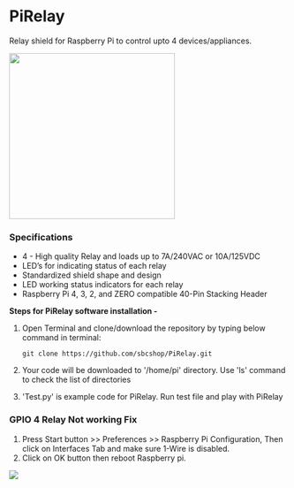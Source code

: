 # PiRelay
Relay shield for Raspberry Pi to control upto 4 devices/appliances.

<img src="https://cdn.shopify.com/s/files/1/1217/2104/products/PiRelay_d_720_660_1024x1024.png?v=1528267169" width="300">

### Specifications 

* 4 - High quality Relay and loads up to 7A/240VAC or 10A/125VDC</li>
* LED’s for indicating status of each relay</li>
* Standardized shield shape and design</li>
* LED working status indicators for each relay</li>
* Raspberry Pi 4, 3, 2, and ZERO compatible 40-Pin Stacking Header</li>
<p></p>

**Steps for PiRelay software installation -**

1. Open Terminal and clone/download the repository by typing below command in terminal: 

   ```
   git clone https://github.com/sbcshop/PiRelay.git
   
   ```
   
2. Your code will be downloaded to '/home/pi' directory. Use 'ls' command to check the list of directories

3. 'Test.py' is example code for PiRelay. Run test file and play with PiRelay

### GPIO 4 Relay Not working Fix

1. Press Start button >> Preferences >> Raspberry Pi Configuration, Then click on Interfaces Tab and make sure 1-Wire is disabled. 
2. Click on OK button then reboot Raspberry pi.

<img src="https://github.com/sbcshop/PiRelay/blob/master/Images/Relay4Fix.PNG"/>


